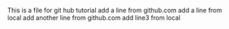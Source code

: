This is a file for git hub tutorial
add a line from github.com
add a line from local
add another line from github.com
add line3 from local
